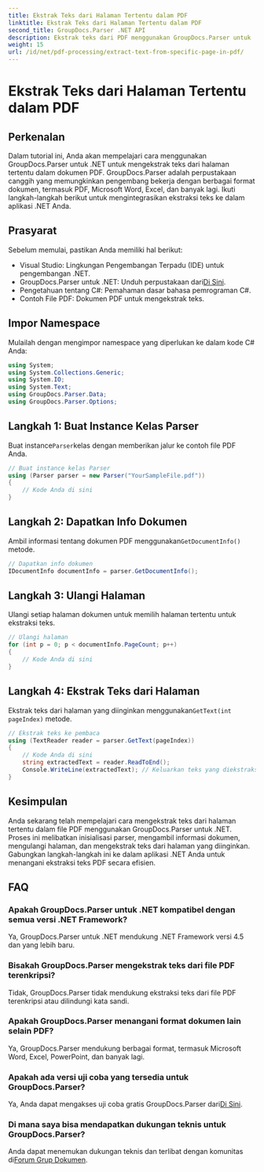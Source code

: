 ```yaml
---
title: Ekstrak Teks dari Halaman Tertentu dalam PDF
linktitle: Ekstrak Teks dari Halaman Tertentu dalam PDF
second_title: GroupDocs.Parser .NET API
description: Ekstrak teks dari PDF menggunakan GroupDocs.Parser untuk .NET. Ambil konten halaman tertentu dengan mudah menggunakan perpustakaan canggih ini.
weight: 15
url: /id/net/pdf-processing/extract-text-from-specific-page-in-pdf/
---
```


# Ekstrak Teks dari Halaman Tertentu dalam PDF

## Perkenalan
Dalam tutorial ini, Anda akan mempelajari cara menggunakan GroupDocs.Parser untuk .NET untuk mengekstrak teks dari halaman tertentu dalam dokumen PDF. GroupDocs.Parser adalah perpustakaan canggih yang memungkinkan pengembang bekerja dengan berbagai format dokumen, termasuk PDF, Microsoft Word, Excel, dan banyak lagi. Ikuti langkah-langkah berikut untuk mengintegrasikan ekstraksi teks ke dalam aplikasi .NET Anda.
## Prasyarat
Sebelum memulai, pastikan Anda memiliki hal berikut:
- Visual Studio: Lingkungan Pengembangan Terpadu (IDE) untuk pengembangan .NET.
-  GroupDocs.Parser untuk .NET: Unduh perpustakaan dari[Di Sini](https://releases.groupdocs.com/parser/net/).
- Pengetahuan tentang C#: Pemahaman dasar bahasa pemrograman C#.
- Contoh File PDF: Dokumen PDF untuk mengekstrak teks.

## Impor Namespace
Mulailah dengan mengimpor namespace yang diperlukan ke dalam kode C# Anda:
```csharp
using System;
using System.Collections.Generic;
using System.IO;
using System.Text;
using GroupDocs.Parser.Data;
using GroupDocs.Parser.Options;
```
## Langkah 1: Buat Instance Kelas Parser
 Buat instance`Parser`kelas dengan memberikan jalur ke contoh file PDF Anda.
```csharp
// Buat instance kelas Parser
using (Parser parser = new Parser("YourSampleFile.pdf"))
{
    // Kode Anda di sini
}
```
## Langkah 2: Dapatkan Info Dokumen
 Ambil informasi tentang dokumen PDF menggunakan`GetDocumentInfo()` metode.
```csharp
// Dapatkan info dokumen
IDocumentInfo documentInfo = parser.GetDocumentInfo();
```
## Langkah 3: Ulangi Halaman
Ulangi setiap halaman dokumen untuk memilih halaman tertentu untuk ekstraksi teks.
```csharp
// Ulangi halaman
for (int p = 0; p < documentInfo.PageCount; p++)
{
    // Kode Anda di sini
}
```
## Langkah 4: Ekstrak Teks dari Halaman
 Ekstrak teks dari halaman yang diinginkan menggunakan`GetText(int pageIndex)` metode.
```csharp
// Ekstrak teks ke pembaca
using (TextReader reader = parser.GetText(pageIndex))
{
    // Kode Anda di sini
    string extractedText = reader.ReadToEnd();
    Console.WriteLine(extractedText); // Keluarkan teks yang diekstraksi
}
```

## Kesimpulan
Anda sekarang telah mempelajari cara mengekstrak teks dari halaman tertentu dalam file PDF menggunakan GroupDocs.Parser untuk .NET. Proses ini melibatkan inisialisasi parser, mengambil informasi dokumen, mengulangi halaman, dan mengekstrak teks dari halaman yang diinginkan. Gabungkan langkah-langkah ini ke dalam aplikasi .NET Anda untuk menangani ekstraksi teks PDF secara efisien.

## FAQ
### Apakah GroupDocs.Parser untuk .NET kompatibel dengan semua versi .NET Framework?
Ya, GroupDocs.Parser untuk .NET mendukung .NET Framework versi 4.5 dan yang lebih baru.
### Bisakah GroupDocs.Parser mengekstrak teks dari file PDF terenkripsi?
Tidak, GroupDocs.Parser tidak mendukung ekstraksi teks dari file PDF terenkripsi atau dilindungi kata sandi.
### Apakah GroupDocs.Parser menangani format dokumen lain selain PDF?
Ya, GroupDocs.Parser mendukung berbagai format, termasuk Microsoft Word, Excel, PowerPoint, dan banyak lagi.
### Apakah ada versi uji coba yang tersedia untuk GroupDocs.Parser?
 Ya, Anda dapat mengakses uji coba gratis GroupDocs.Parser dari[Di Sini](https://releases.groupdocs.com/).
### Di mana saya bisa mendapatkan dukungan teknis untuk GroupDocs.Parser?
 Anda dapat menemukan dukungan teknis dan terlibat dengan komunitas di[Forum Grup Dokumen](https://forum.groupdocs.com/c/parser/17).